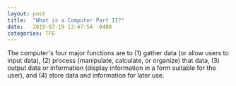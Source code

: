 ```yaml
---
layout: post
title:  "What is a Computer Part II?"
date:   2019-07-19 13:47:54 -0400
categories: TFE
---
```


The computer's four major functions are to (1) gather data (or allow users to input data), (2) process (manipulate, calculate, or organize) that data, (3) output data or information (display information in a form suitable for the user), and (4) store data and information for later use.
